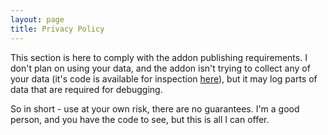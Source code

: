 ```yaml
---
layout: page
title: Privacy Policy
---
```


This section is here to comply with the addon publishing requirements. I don't plan on using your data, and the addon isn't trying to collect any of your data (it's code is available for inspection [here](shift-maker-code)), but it may log parts of data that are required for debugging.

So in short - use at your own risk, there are no guarantees. I'm a good person, and you have the code to see, but this is all I can offer.
